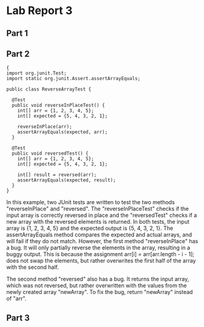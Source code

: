 # Lab Report 3
## Part 1
## Part 2
```
{
import org.junit.Test;
import static org.junit.Assert.assertArrayEquals;

public class ReverseArrayTest {

  @Test
  public void reverseInPlaceTest() {
    int[] arr = {1, 2, 3, 4, 5};
    int[] expected = {5, 4, 3, 2, 1};

    reverseInPlace(arr);
    assertArrayEquals(expected, arr);
  }

  @Test
  public void reversedTest() {
    int[] arr = {1, 2, 3, 4, 5};
    int[] expected = {5, 4, 3, 2, 1};

    int[] result = reversed(arr);
    assertArrayEquals(expected, result);
  }
}
```

In this example, two JUnit tests are written to test the two methods "reverseInPlace" and "reversed". The "reverseInPlaceTest" checks if the input array is correctly reversed in place and the "reversedTest" checks if a new array with the reversed elements is returned. In both tests, the input array is {1, 2, 3, 4, 5} and the expected output is {5, 4, 3, 2, 1}. The assertArrayEquals method compares the expected and actual arrays, and will fail if they do not match. However, the first method "reverseInPlace" has a bug. It will only partially reverse the elements in the array, resulting in a buggy output. This is because the assignment arr[i] = arr[arr.length - i - 1]; does not swap the elements, but rather overwrites the first half of the array with the second half.

The second method "reversed" also has a bug. It returns the input array, which was not reversed, but rather overwritten with the values from the newly created array "newArray". To fix the bug, return "newArray" instead of "arr".


## Part 3
